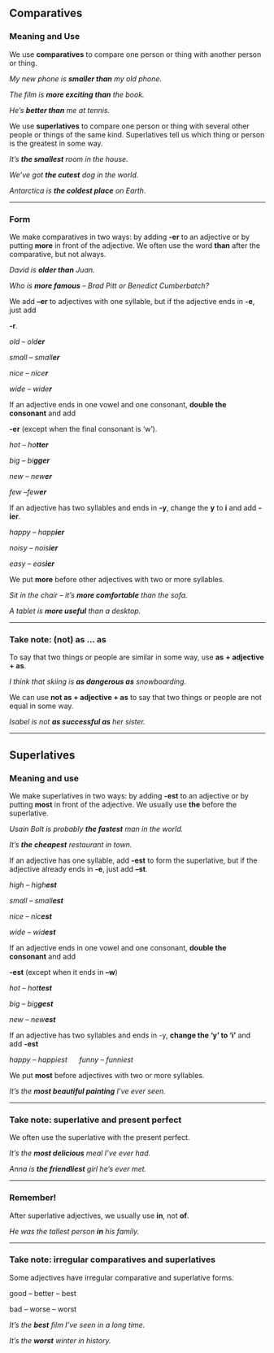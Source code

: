 ## Comparatives
### Meaning and Use

We use **comparatives** to compare one person or thing with another person or thing.

_My new phone is **smaller than** my old phone._

_The film is **more exciting than** the book._

_He’s **better than** me at tennis._

We use **superlatives** to compare one person or thing with several other people or things of the same kind. Superlatives tell us which thing or person is the greatest in some way.

_It’s **the smallest** room in the house._

_We’ve got **the cutest** dog in the world._

_Antarctica is **the coldest place** on Earth._

---
### Form

We make comparatives in two ways: by adding **-er** to an adjective or by putting **more** in front of the adjective. We often use the word **than** after the comparative, but not always.

_David is **older than** Juan._

_Who is **more famous** – Brad Pitt or Benedict Cumberbatch?_

We add **–er** to adjectives with one syllable, but if the adjective ends in **-e**, just add

**-r**.

_old – old**er**_             

_small – small**er**_

_nice – nice**r**_            

_wide – wide**r**_

If an adjective ends in one vowel and one consonant, **double the consonant** and add

**-er** (except when the final consonant is ‘w’).

_hot­ –­­ ho**tter**_  

_big – bi**gger**_ 

_new – new**er**_             

*few –few**er***

If an adjective has two syllables and ends in **-y**, change the **y** to **i** and add **-ier**.

_happy – happ**ier**_               

_noisy – nois**ier**_        

_easy – eas**ier**_

We put **more** before other adjectives with two or more syllables.

_Sit in the chair – it’s **more comfortable** than the sofa._

_A tablet is **more useful** than a desktop._

---
### Take note: (not) as … as

To say that two things or people are similar in some way, use **as** **+ adjective + as**.

_I think that skiing is **as dangerous as** snowboarding._

We can use **not as + adjective + as** to say that two things or people are not equal in some way.

_Isabel is not **as successful as** her sister._

---
## Superlatives
### Meaning and use

We make superlatives in two ways: by adding **-est** to an adjective or by putting **most** in front of the adjective. We usually use **the** before the superlative.

_Usain Bolt is probably **the fastest** man in the world._

_It’s **the** **cheapest** restaurant in town._

If an adjective has one syllable, add **-est** to form the superlative, but if the adjective already ends in **-e**, just add **–st**.

_high – high**est**_                  

_small – small**est**_

_nice – nic**est**_                    

_wide – wid**est**_

If an adjective ends in one vowel and one consonant, **double the consonant** and add

**-est** (except when it ends in **–w**)

_hot – hot**test**_

_big – big**gest**_           

_new – new**est**_

If an adjective has two syllables and ends in -y, **change the ‘y’ to ‘i’** and add **-est**

_happy – happiest      funny – funniest_

We put **most** before adjectives with two or more syllables.

_It’s the **most beautiful painting** I’ve ever seen._

---
### Take note: superlative and present perfect

We often use the superlative with the present perfect.

_It’s the **most delicious** meal I’ve ever had._

_Anna is **the friendliest** girl he’s ever met._

---
### Remember!

After superlative adjectives, we usually use **in**, not **of**.

_He was the tallest person **in** his family._

---
### Take note: irregular comparatives and superlatives

Some adjectives have irregular comparative and superlative forms.

good – better – best

bad – worse – worst

_It’s the **best** film I’ve seen in a long time._

_It’s the **worst** winter in history._